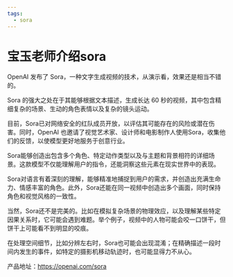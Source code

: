 ```yaml
---
tags:
  - sora
---
```

# 宝玉老师介绍sora

OpenAI 发布了 Sora，一种文字生成视频的技术，从演示看，效果还是相当不错的。

Sora 的强大之处在于其能够根据文本描述，生成长达 60 秒的视频，其中包含精细复杂的场景、生动的角色表情以及复杂的镜头运动。

目前，Sora已对网络安全的红队成员开放，以评估其可能存在的风险或潜在伤害。同时，OpenAI 也邀请了视觉艺术家、设计师和电影制作人使用Sora，收集他们的反馈，以使模型更好地服务于创意行业。

Sora能够创造出包含多个角色、特定动作类型以及与主题和背景相符的详细场景。这款模型不仅能理解用户的指令，还能洞察这些元素在现实世界中的表现。

Sora对语言有着深刻的理解，能够精准地捕捉到用户的需求，并创造出充满生命力、情感丰富的角色。此外，Sora还能在同一视频中创造出多个画面，同时保持角色和视觉风格的一致性。

当然，Sora还不是完美的。比如在模拟复杂场景的物理效应，以及理解某些特定因果关系时，它可能会遇到难题。举个例子，视频中的人物可能会咬一口饼干，但饼干上可能看不到明显的咬痕。

在处理空间细节，比如分辨左右时，Sora也可能会出现混淆；在精确描述一段时间内发生的事件，如特定的摄影机移动轨迹时，也可能显得力不从心。

产品地址：<https://openai.com/sora>